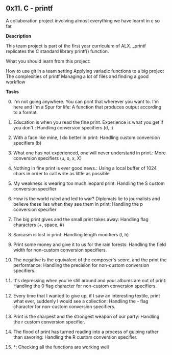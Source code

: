 ## 0x11. C - printf

A collaboration project involving almost everything we have learnt in c so far.

**Description**

This team project is part of the first year curriculum of ALX. _printf replicates the C standard library printf() function.

What you should learn from this project:

How to use git in a team setting
Applying variadic functions to a big project
The complexities of printf
Managing a lot of files and finding a good workflow

**Tasks**

0. I'm not going anywhere. You can print that wherever you want to. I'm here and I'm a Spur for life: A function that produces output according to a format.

1. Education is when you read the fine print. Experience is what you get if you don't.: Handling conversion specifiers (d, i)

2. With a face like mine, I do better in print: Handling custom conversion specifiers (b)

3. What one has not experienced, one will never understand in print.: More conversion specifiers (u, o, x, X)

4. Nothing in fine print is ever good news.: Using a local buffer of 1024 chars in order to call write as little as possible

5. My weakness is wearing too much leopard print: Handling the S custom conversion specifier

6. How is the world ruled and led to war? Diplomats lie to journalists and believe these lies when they see them in print: Handling the p conversion specifier

7. The big print gives and the small print takes away: Handling flag characters (+, space, #)

8. Sarcasm is lost in print: Handling length modifiers (l, h)

9. Print some money and give it to us for the rain forests: Handling the field width for non-custom conversion specifiers.

10. The negative is the equivalent of the composer's score, and the print the performance: Handling the precision for non-custom conversion specifiers.

11. It's depressing when you're still around and your albums are out of print: Handling the 0 flag character for non-custom conversion specifiers.

12. Every time that I wanted to give up, if I saw an interesting textile, print what ever, suddenly I would see a collection: Handling the - flag character for non-custom conversion specifiers.

13. Print is the sharpest and the strongest weapon of our party: Handling the r custom conversion specifier.

14. The flood of print has turned reading into a process of gulping rather than savoring: Handling the R custom conversion specifier.

15. *: Checking all the functions are working well

